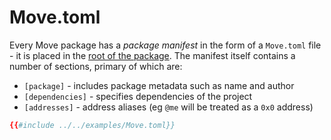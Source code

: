 # Move.toml

Every Move package has a *package manifest* in the form of a `Move.toml` file - it is placed in the [root of the package](https://github.com/MystenLabs/sui/blob/main/doc/src/build/move/index.md#move-code-organization). The manifest itself contains a number of sections, primary of which are:

- `[package]` - includes package metadata such as name and author
- `[dependencies]` - specifies dependencies of the project
- `[addresses]` - address aliases (eg `@me` will be treated as a `0x0` address)

```toml
{{#include ../../examples/Move.toml}}
```
